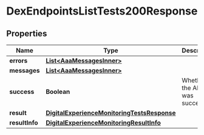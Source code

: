 

# DexEndpointsListTests200Response


## Properties

| Name | Type | Description | Notes |
|------------ | ------------- | ------------- | -------------|
|**errors** | [**List&lt;AaaMessagesInner&gt;**](AaaMessagesInner.md) |  |  |
|**messages** | [**List&lt;AaaMessagesInner&gt;**](AaaMessagesInner.md) |  |  |
|**success** | **Boolean** | Whether the API call was successful |  |
|**result** | [**DigitalExperienceMonitoringTestsResponse**](DigitalExperienceMonitoringTestsResponse.md) |  |  [optional] |
|**resultInfo** | [**DigitalExperienceMonitoringResultInfo**](DigitalExperienceMonitoringResultInfo.md) |  |  [optional] |



